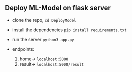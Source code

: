 ## Deploy ML-Model on flask server

- clone the repo,
  `cd DeployModel`

- install the dependencies
  `pip install requirements.txt`

- run the server
  `python3 app.py`

- endpoints:
    1. home-> `localhost:5000`
    2. result-> `localhost:5000/result`